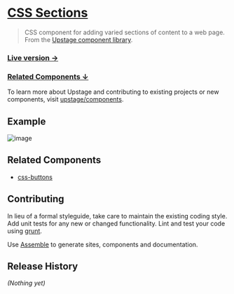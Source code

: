 # [CSS Sections](http://upstage.github.io/css-sections/)

> CSS component for adding varied sections of content to a web page. From the [Upstage component library][components].

### [Live version →](http://upstage.github.io/css-sections/)

### [Related Components ↓](#related-components)

To learn more about Upstage and contributing to existing projects or new components, visit [upstage/components][components].

## Example

![image](https://f.cloud.github.com/assets/383994/796326/78484d36-ed21-11e2-8a6a-6a169af6d900.png)


## Related Components

* [css-buttons](https://github.come/upstage/css-buttons/)


## Contributing
In lieu of a formal styleguide, take care to maintain the existing coding style. Add unit tests for any new or changed functionality. Lint and test your code using [grunt][].

Use [Assemble](https://github.com/assemble/assemble) to generate sites, components and documentation.

## Release History
_(Nothing yet)_


[grunt]: http://gruntjs.com
[components]: https://github.com/upstage/components